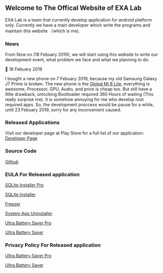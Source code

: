 ## Welcome to The Offical Website of EXA Lab

EXA Lab is a team that currently develop application for android platform only. Currently we have a main developer which write the programs and maintain this website （which is me).

### News

From Now on (18 Febuary 2019), we will start using this website to write our development event, what problem we face and what we planning to do.


&#x1F4D6; 18 Febuary 2019

I bought a new phone on 7 Febuary 2019, because my old Samsung Galaxy J7 Prime is broken. The new phone is the [Global Mi 8 Lite](https://www.mi.com/global/mi-8-lite/), everything is awesome, Processor, GPU, Audio, and price is cheap too. But still have a little drawback, unlocking Bootloader required 360 Hours of waiting (This really surprise me). It is somehow annoying for me who develop root required apps. So, the development proccess would be pause for a while, until 23 Febuary 2019, sorry for any 
inconvenient caused.


### Released Applications

Visit our developer page at Play Store for a full list of our application: [Developer Page](http://play.google.com/store/apps/dev?id=8450947575366721624)



### Source Code

[Github](https://github.com/EXALAB)



### EULA For Released application

[SQLite Installer Pro](https://exalab.github.io/eula/sqlp)

[SQLite Installer](https://exalab.github.io/eula/sql)

[Freezer](https://exalab.github.io/eula/f)

[System App Uninstaller](https://exalab.github.io/eula/sau)

[Ultra Battery Saver Pro](https://exalab.github.io/eula/ubsp)

[Ultra Battery Saver](https://exalab.github.io/eula/ubsf)



### Privacy Policy For Released application

[Ultra Battery Saver Pro](https://exalab.github.io/privacypolicyforplay/ubsp)

[Ultra Battery Saver](https://exalab.github.io/privacypolicyforplay/ubsf)
